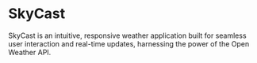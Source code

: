# SkyCast 
<p>
SkyCast is an intuitive, responsive weather application built for seamless user interaction and real-time updates, harnessing the power of the Open Weather API.
</p>